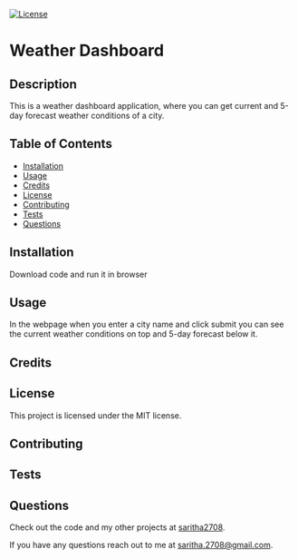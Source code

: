 
  [![License](https://img.shields.io/badge/License-MIT-yellow.svg)](https://opensource.org/licenses/MIT)
  # Weather Dashboard


  ## Description

  This is a weather dashboard application, where you can get current and 5-day forecast weather conditions of a city.

  ## Table of Contents

  * [Installation](#installation)
  * [Usage](#usage)
  * [Credits](#credits)
  * [License](#license)
  * [Contributing](#contributing)
  * [Tests](#tests)
  * [Questions](#questions)
  
  ## Installation

  Download code and run it in browser

  ## Usage

  In the webpage when you enter a city name and click submit you can see the current weather conditions on top and 5-day forecast below it.

  ## Credits

  

  ## License

  This project is licensed under the MIT license.

  ## Contributing

  

  ## Tests

  

  ## Questions

   Check out the code and my other projects at [saritha2708](https://github.com/saritha2708).
   
   If you have any questions reach out to me at [saritha.2708@gmail.com](mailto:saritha.2708@gmail.com).

  